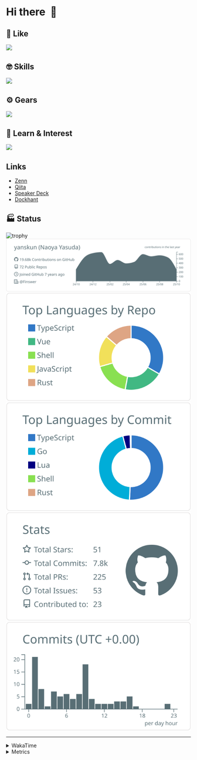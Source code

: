 # Hi there&nbsp; :wave:

## 💌 Like
<img src="https://go-skill-icons.vercel.app/api/icons?i=github" />

## 🤓 Skills
<img src="https://go-skill-icons.vercel.app/api/icons?i=js,ts,vue,nuxtjs,react,nextjs,go,lua,git" />

## ⚙️ Gears
<img src="https://go-skill-icons.vercel.app/api/icons?i=neovim,vscode,githubcopilot,alacritty,tmux" />

## 📖 Learn & Interest
<img src="https://go-skill-icons.vercel.app/api/icons?i=rust,deno,css,zig,playwright,githubactions,storybook,netlify,eslint" />

## Links
- [Zenn](https://zenn.dev/yanskun)
- [Qiita](https://qiita.com/yanskun)
- [Speaker Deck](https://speakerdeck.com/yanskun)
- [Dockhant](https://www.dockhunt.com/users/yanskun)

<!-- https://github.com/ryo-ma/github-profile-trophy -->

## 🏭 Status

<img src="https://github-profile-trophy.vercel.app/?username=yanskun&theme=onedark&row=1" alt="trophy">

<!-- https://github.com/vn7n24fzkq/github-profile-summary-cards -->
<picture>
  <source media="(prefers-color-scheme: dark)" srcset="https://raw.githubusercontent.com/yanskun/yanskun/master/profile-summary-card-output/nord_dark/0-profile-details.svg">
 <img src="https://raw.githubusercontent.com/yanskun/yanskun/master/profile-summary-card-output/default/0-profile-details.svg">
</picture>
<br>
<picture>
  <source media="(prefers-color-scheme: dark)" srcset="https://raw.githubusercontent.com/yanskun/yanskun/master/profile-summary-card-output/nord_dark/1-repos-per-language.svg">
 <img src="https://raw.githubusercontent.com/yanskun/yanskun/master/profile-summary-card-output/default/1-repos-per-language.svg">
</picture>
<picture>
  <source media="(prefers-color-scheme: dark)" srcset="https://raw.githubusercontent.com/yanskun/yanskun/master/profile-summary-card-output/nord_dark/2-most-commit-language.svg">
 <img src="https://raw.githubusercontent.com/yanskun/yanskun/master/profile-summary-card-output/default/2-most-commit-language.svg">
</picture>
<br>
<picture>
  <source media="(prefers-color-scheme: dark)" srcset="https://raw.githubusercontent.com/yanskun/yanskun/master/profile-summary-card-output/nord_dark/3-stats.svg">
 <img src="https://raw.githubusercontent.com/yanskun/yanskun/master/profile-summary-card-output/default/3-stats.svg">
</picture>
<picture>
  <source media="(prefers-color-scheme: dark)" srcset="https://raw.githubusercontent.com/yanskun/yanskun/master/profile-summary-card-output/nord_dark/4-productive-time.svg">
 <img src="https://raw.githubusercontent.com/yanskun/yanskun/master/profile-summary-card-output/default/4-productive-time.svg">
</picture>

---

<details>
  <summary>WakaTime</summary>
<!--START_SECTION:waka-->
![Code Time](http://img.shields.io/badge/Code%20Time-2%2C805%20hrs%2035%20mins-blue)

**🐱 My GitHub Data** 

> 📦 158.3 kB Used in GitHub's Storage 
 > 
> 🏆 4,921 Contributions in the Year 2025
 > 
> 💼 Opted to Hire
 > 
> 📜 133 Public Repositories 
 > 
> 🔑 6 Private Repositories 
 > 
**I'm an Early 🐤** 

```text
🌞 Morning                15468 commits       ████░░░░░░░░░░░░░░░░░░░░░   16.08 % 
🌆 Daytime                57077 commits       ███████████████░░░░░░░░░░   59.35 % 
🌃 Evening                19989 commits       █████░░░░░░░░░░░░░░░░░░░░   20.78 % 
🌙 Night                  3638 commits        █░░░░░░░░░░░░░░░░░░░░░░░░   03.78 % 
```
📅 **I'm Most Productive on Tuesday** 

```text
Monday                   15060 commits       ████░░░░░░░░░░░░░░░░░░░░░   15.66 % 
Tuesday                  20412 commits       █████░░░░░░░░░░░░░░░░░░░░   21.22 % 
Wednesday                19588 commits       █████░░░░░░░░░░░░░░░░░░░░   20.37 % 
Thursday                 18305 commits       █████░░░░░░░░░░░░░░░░░░░░   19.03 % 
Friday                   17656 commits       █████░░░░░░░░░░░░░░░░░░░░   18.36 % 
Saturday                 2113 commits        █░░░░░░░░░░░░░░░░░░░░░░░░   02.20 % 
Sunday                   3038 commits        █░░░░░░░░░░░░░░░░░░░░░░░░   03.16 % 
```


📊 **This Week I Spent My Time On** 

```text
🕑︎ Time Zone: Asia/Tokyo

💬 Programming Languages: 
TypeScript               23 hrs 6 mins       ████████████████████░░░░░   79.30 % 
Markdown                 2 hrs 31 mins       ██░░░░░░░░░░░░░░░░░░░░░░░   08.67 % 
Other                    49 mins             █░░░░░░░░░░░░░░░░░░░░░░░░   02.84 % 
JSON                     48 mins             █░░░░░░░░░░░░░░░░░░░░░░░░   02.79 % 
YAML                     47 mins             █░░░░░░░░░░░░░░░░░░░░░░░░   02.73 % 

🔥 Editors: 
Neovim                   28 hrs 21 mins      ████████████████████████░   97.31 % 
VS Code                  46 mins             █░░░░░░░░░░░░░░░░░░░░░░░░   02.69 % 

💻 Operating System: 
Mac                      29 hrs 8 mins       █████████████████████████   100.00 % 
```


 Last Updated on 21/10/2025 05:31:52 UTC
<!--END_SECTION:waka-->
</details>

<details>
  <summary>Metrics</summary>
  <img src="https://github.com/yanskun/yanskun/blob/main/github-metrics.svg" alt="Metrics">
</details>
